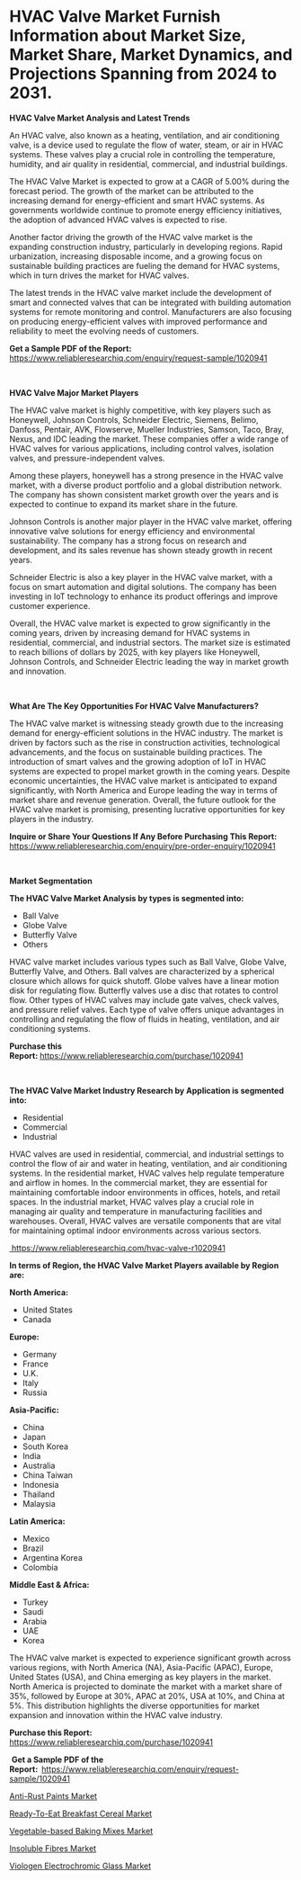 <p><h1>HVAC Valve Market Furnish Information about Market Size, Market Share, Market Dynamics, and Projections Spanning from 2024 to 2031.</h1></p><p><strong>HVAC Valve Market Analysis and Latest Trends</strong></p>
<p><p>An HVAC valve, also known as a heating, ventilation, and air conditioning valve, is a device used to regulate the flow of water, steam, or air in HVAC systems. These valves play a crucial role in controlling the temperature, humidity, and air quality in residential, commercial, and industrial buildings.</p><p>The HVAC Valve Market is expected to grow at a CAGR of 5.00% during the forecast period. The growth of the market can be attributed to the increasing demand for energy-efficient and smart HVAC systems. As governments worldwide continue to promote energy efficiency initiatives, the adoption of advanced HVAC valves is expected to rise.</p><p>Another factor driving the growth of the HVAC valve market is the expanding construction industry, particularly in developing regions. Rapid urbanization, increasing disposable income, and a growing focus on sustainable building practices are fueling the demand for HVAC systems, which in turn drives the market for HVAC valves.</p><p>The latest trends in the HVAC valve market include the development of smart and connected valves that can be integrated with building automation systems for remote monitoring and control. Manufacturers are also focusing on producing energy-efficient valves with improved performance and reliability to meet the evolving needs of customers.</p></p>
<p><strong>Get a Sample PDF of the Report:&nbsp;</strong> <a href="https://www.reliableresearchiq.com/enquiry/request-sample/1020941">https://www.reliableresearchiq.com/enquiry/request-sample/1020941</a></p>
<p>&nbsp;</p>
<p><strong>HVAC Valve Major Market Players</strong></p>
<p><p>The HVAC valve market is highly competitive, with key players such as Honeywell, Johnson Controls, Schneider Electric, Siemens, Belimo, Danfoss, Pentair, AVK, Flowserve, Mueller Industries, Samson, Taco, Bray, Nexus, and IDC leading the market. These companies offer a wide range of HVAC valves for various applications, including control valves, isolation valves, and pressure-independent valves.</p><p>Among these players, honeywell has a strong presence in the HVAC valve market, with a diverse product portfolio and a global distribution network. The company has shown consistent market growth over the years and is expected to continue to expand its market share in the future.</p><p>Johnson Controls is another major player in the HVAC valve market, offering innovative valve solutions for energy efficiency and environmental sustainability. The company has a strong focus on research and development, and its sales revenue has shown steady growth in recent years.</p><p>Schneider Electric is also a key player in the HVAC valve market, with a focus on smart automation and digital solutions. The company has been investing in IoT technology to enhance its product offerings and improve customer experience.</p><p>Overall, the HVAC valve market is expected to grow significantly in the coming years, driven by increasing demand for HVAC systems in residential, commercial, and industrial sectors. The market size is estimated to reach billions of dollars by 2025, with key players like Honeywell, Johnson Controls, and Schneider Electric leading the way in market growth and innovation.</p></p>
<p>&nbsp;</p>
<p><strong>What Are The Key Opportunities For HVAC Valve Manufacturers?</strong></p>
<p><p>The HVAC valve market is witnessing steady growth due to the increasing demand for energy-efficient solutions in the HVAC industry. The market is driven by factors such as the rise in construction activities, technological advancements, and the focus on sustainable building practices. The introduction of smart valves and the growing adoption of IoT in HVAC systems are expected to propel market growth in the coming years. Despite economic uncertainties, the HVAC valve market is anticipated to expand significantly, with North America and Europe leading the way in terms of market share and revenue generation. Overall, the future outlook for the HVAC valve market is promising, presenting lucrative opportunities for key players in the industry.</p></p>
<p><strong>Inquire or Share Your Questions If Any Before Purchasing This Report:</strong> <a href="https://www.reliableresearchiq.com/enquiry/pre-order-enquiry/1020941">https://www.reliableresearchiq.com/enquiry/pre-order-enquiry/1020941</a></p>
<p>&nbsp;</p>
<p><strong>Market Segmentation</strong></p>
<p><strong>The HVAC Valve Market Analysis by types is segmented into:</strong></p>
<p><ul><li>Ball Valve</li><li>Globe Valve</li><li>Butterfly Valve</li><li>Others</li></ul></p>
<p><p>HVAC valve market includes various types such as Ball Valve, Globe Valve, Butterfly Valve, and Others. Ball valves are characterized by a spherical closure which allows for quick shutoff. Globe valves have a linear motion disk for regulating flow. Butterfly valves use a disc that rotates to control flow. Other types of HVAC valves may include gate valves, check valves, and pressure relief valves. Each type of valve offers unique advantages in controlling and regulating the flow of fluids in heating, ventilation, and air conditioning systems.</p></p>
<p><strong>Purchase this Report:&nbsp;</strong><a href="https://www.reliableresearchiq.com/purchase/1020941">https://www.reliableresearchiq.com/purchase/1020941</a></p>
<p>&nbsp;</p>
<p><strong>The HVAC Valve Market Industry Research by Application is segmented into:</strong></p>
<p><ul><li>Residential</li><li>Commercial</li><li>Industrial</li></ul></p>
<p><p>HVAC valves are used in residential, commercial, and industrial settings to control the flow of air and water in heating, ventilation, and air conditioning systems. In the residential market, HVAC valves help regulate temperature and airflow in homes. In the commercial market, they are essential for maintaining comfortable indoor environments in offices, hotels, and retail spaces. In the industrial market, HVAC valves play a crucial role in managing air quality and temperature in manufacturing facilities and warehouses. Overall, HVAC valves are versatile components that are vital for maintaining optimal indoor environments across various sectors.</p></p>
<p><a href="https://www.reliableresearchiq.com/hvac-valve-r1020941">&nbsp;https://www.reliableresearchiq.com/hvac-valve-r1020941</a></p>
<p><strong>In terms of Region, the HVAC Valve Market Players available by Region are:</strong></p>
<p>
    <p> <strong> North America: </strong>
        <ul>
            <li>United States</li>
            <li>Canada</li>
        </ul>
        </p> 
    <p> <strong> Europe: </strong>
        <ul>
            <li>Germany</li>
            <li>France</li>
            <li>U.K.</li>
            <li>Italy</li>
            <li>Russia</li>
        </ul>
        </p> 
    <p> <strong> Asia-Pacific: </strong>
        <ul>
            <li>China</li>
            <li>Japan</li>
            <li>South Korea</li>
            <li>India</li>
            <li>Australia</li>
            <li>China Taiwan</li>
            <li>Indonesia</li>
            <li>Thailand</li>
            <li>Malaysia</li>
        </ul>
        </p> 
    <p> <strong> Latin America: </strong>
        <ul>
            <li>Mexico</li>
            <li>Brazil</li>
            <li>Argentina Korea</li>
            <li>Colombia</li>
        </ul>
        </p> 
    <p> <strong> Middle East & Africa: </strong>
        <ul>
            <li>Turkey</li>
            <li>Saudi</li>
            <li>Arabia</li>
            <li>UAE</li>
            <li>Korea</li>
        </ul>
    </p>
    </p>
<p><p>The HVAC valve market is expected to experience significant growth across various regions, with North America (NA), Asia-Pacific (APAC), Europe, United States (USA), and China emerging as key players in the market. North America is projected to dominate the market with a market share of 35%, followed by Europe at 30%, APAC at 20%, USA at 10%, and China at 5%. This distribution highlights the diverse opportunities for market expansion and innovation within the HVAC valve industry.</p></p>
<p><strong>Purchase this Report: </strong><a href="https://www.reliableresearchiq.com/purchase/1020941">https://www.reliableresearchiq.com/purchase/1020941</a></p>
<p>&nbsp;<strong>Get a Sample PDF of the Report:&nbsp;&nbsp;</strong><a href="https://www.reliableresearchiq.com/enquiry/request-sample/1020941">https://www.reliableresearchiq.com/enquiry/request-sample/1020941</a></p>
<p><strong></strong></p>
<p><p><a href="https://medium.com/@jewelmohr25/global-anti-rust-paints-market-is-projected-to-grow-at-a-cagr-of-12-6-07e45c7432c1">Anti-Rust Paints Market</a></p><p><a href="https://github.com/susanjprice2023/Market-Research-Report-List-2/blob/main/ready-to-eat-breakfast-cereal-market.md">Ready-To-Eat Breakfast Cereal Market</a></p><p><a href="https://github.com/globismark/Market-Research-Report-List-4/blob/main/vegetable-based-baking-mixes-market.md">Vegetable-based Baking Mixes Market</a></p><p><a href="https://www.linkedin.com/pulse/insoluble-fibres-market-global-regional-analysis-2024-nvhbe?trackingId=D3wjmH2JQFCw50DiiBHQbA%3D%3D">Insoluble Fibres Market</a></p><p><a href="https://medium.com/@madw10245644/insights-into-the-viologen-electrochromic-glass-market-market-players-market-size-geographical-4456c47f8c1d">Viologen Electrochromic Glass Market</a></p></p>